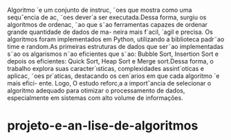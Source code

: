 Algoritmo ´e um conjunto de instruc¸ ˜oes que mostra como uma sequˆencia
de ac¸ ˜oes dever´a ser executada.Dessa forma, surgiu os algoritmos de ordenac¸ ˜ao
que s˜ao ferramentas capazes de ordenar grande quantidade de dados de ma-
neira mais f´acil, ´agil e precisa. Os algoritmos foram implementados em Python,
utilizando a biblioteca padr˜ao time e random.As primeiras estruturas de dados
que ser˜ao implementadas s˜ao os algarismos n˜ao eficientes que s˜ao: Bubble Sort,
Insertion Sort e depois os eficientes: Quick Sort, Heap Sort e Merge sort.Dessa
forma, o trabalho explora suas caracter´ısticas, complexidades assint´oticas e
aplicac¸ ˜oes pr´aticas, destacando os cen´arios em que cada algoritmo ´e mais efici-
ente. Logo, O estudo reforc¸a a importˆancia de selecionar o algoritmo adequado
para otimizar o processamento de dados, especialmente em sistemas com alto
volume de informações.

# projeto-e-an-lise-de-algoritmos
